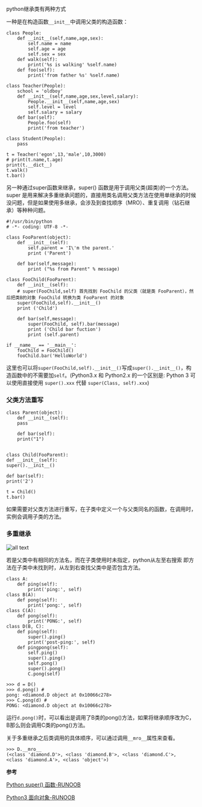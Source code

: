 python继承类有两种方式

一种是在构造函数`__init__`中调用父类的构造函数：

    class People:
        def __init__(self,name,age,sex):
            self.name = name
            self.age = age
            self.sex = sex
        def walk(self):
            print('%s is walking' %self.name)
        def foo(self):
            print('from father %s' %self.name)

    class Teacher(People):
        school = 'oldboy'
        def __init__(self,name,age,sex,level,salary):
            People.__init__(self,name,age,sex)
            self.level = level
            self.salary = salary
        def bar(self):
            People.foo(self)
            print('from teacher')

    class Student(People):
        pass

    t = Teacher('egon',13,'male',10,3000)
    # print(t.name,t.age)
    print(t.__dict__)
    t.walk()
    t.bar()
	
另一种通过super函数来继承，super() 函数是用于调用父类(超类)的一个方法。super 是用来解决多重继承问题的，直接用类名调用父类方法在使用单继承的时候没问题，但是如果使用多继承，会涉及到查找顺序（MRO）、重复调用（钻石继承）等种种问题。


    #!/usr/bin/python
    # -*- coding: UTF-8 -*-

    class FooParent(object):
        def __init__(self):
            self.parent = 'I\'m the parent.'
            print ('Parent')

        def bar(self,message):
            print ("%s from Parent" % message)
	 
    class FooChild(FooParent):
        def __init__(self):
        # super(FooChild,self) 首先找到 FooChild 的父类（就是类 FooParent），然后把类B的对象 FooChild 转换为类 FooParent 的对象
        super(FooChild,self).__init__()    
        print ('Child')

        def bar(self,message):
            super(FooChild, self).bar(message)
            print ('Child bar fuction')
            print (self.parent)
	 
    if __name__ == '__main__':
        fooChild = FooChild()
        fooChild.bar('HelloWorld')
		
这里也可以将`super(FooChild,self).__init__()`写成`super().__init__()`，构造函数中的不需要加`self`。(Python3.x 和 Python2.x 的一个区别是: Python 3 可以使用直接使用 `super().xxx` 代替 `super(Class, self).xxx`)

### 父类方法重写

    class Parent(object):
        def __init__(self):
        pass

        def bar(self):
        print("1")


    class Child(FooParent):
    def __init__(self):
    super().__init__()

    def bar(self):
    print('2')

    t = Child()
    t.bar()

如果需要对父类方法进行重写，在子类中定义一个与父类同名的函数，在调用时，实例会调用子类的方法。

### 多重继承

![all text](https://github.com/1xuan/1xuan.github.io/blob/master/_posts/images/multiple_inheritance.png)

若是父类中有相同的方法名，而在子类使用时未指定，python从左至右搜索 即方法在子类中未找到时，从左到右查找父类中是否包含方法。

    class A:
        def ping(self):
            print('ping:', self)
    class B(A):
        def pong(self):
            print('pong:', self)
    class C(A):
        def pong(self):
	        print('PONG:', self)
    class D(B, C):
        def ping(self):
            super().ping()
            print('post-ping:', self)
        def pingpong(self):
            self.ping()
            super().ping()
            self.pong()
            super().pong()
            C.pong(self)
            
    >>> d = D()
    >>> d.pong() #
    pong: <diamond.D object at 0x10066c278>
    >>> C.pong(d) #
    PONG: <diamond.D object at 0x10066c278>
    
运行`d.pong()`时，可以看出是调用了B类的pong()方法，如果将继承顺序改为C，B那么则会调用C类的pong()方法。

关于多重继承之后类调用的具体顺序，可以通过调用`__mro__`属性来查看。

    >>> D.__mro__
    (<class 'diamond.D'>, <class 'diamond.B'>, <class 'diamond.C'>,
    <class 'diamond.A'>, <class 'object'>)
	
**参考**

[Python super() 函数-RUNOOB](http://www.runoob.com/python/python-func-super.html)

[Python3 面向对象-RUNOOB](http://www.runoob.com/python3/python3-class.html)





	

	
